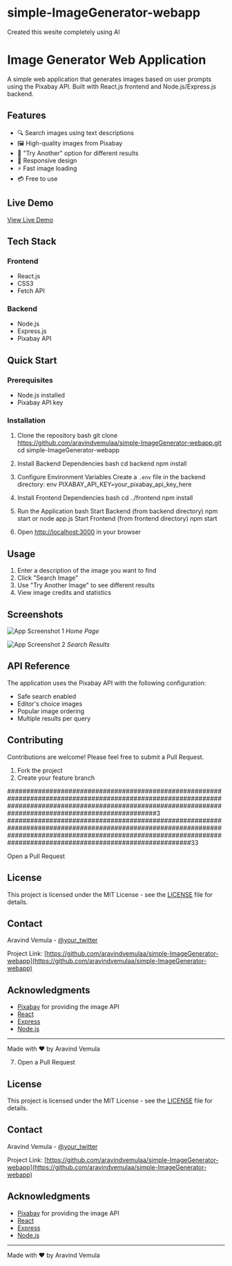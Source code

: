 # simple-ImageGenerator-webapp
Created this wesite completely using AI 
# Image Generator Web Application

A simple web application that generates images based on user prompts using the Pixabay API. Built with React.js frontend and Node.js/Express.js backend.

## Features

- 🔍 Search images using text descriptions
- 🖼️ High-quality images from Pixabay
- 🔄 "Try Another" option for different results
- 📱 Responsive design
- ⚡ Fast image loading
- 💳 Free to use

## Live Demo

[View Live Demo](https://your-demo-link.com)

## Tech Stack

### Frontend
- React.js
- CSS3
- Fetch API

### Backend
- Node.js
- Express.js
- Pixabay API

## Quick Start

### Prerequisites
- Node.js installed
- Pixabay API key

### Installation

1. Clone the repository
bash
git clone https://github.com/aravindvemulaa/simple-ImageGenerator-webapp.git
cd simple-ImageGenerator-webapp




2. Install Backend Dependencies
bash
cd backend
npm install


3. Configure Environment Variables
Create a `.env` file in the backend directory:
env
PIXABAY_API_KEY=your_pixabay_api_key_here


4. Install Frontend Dependencies
bash
cd ../frontend
npm install

5. Run the Application
bash
Start Backend (from backend directory)
npm start
or
node app.js
Start Frontend (from frontend directory)
npm start




6. Open [http://localhost:3000](http://localhost:3000) in your browser

## Usage

1. Enter a description of the image you want to find
2. Click "Search Image"
3. Use "Try Another Image" to see different results
4. View image credits and statistics

## Screenshots

![App Screenshot 1](path_to_screenshot1.png)
*Home Page*

![App Screenshot 2](path_to_screenshot2.png)
*Search Results*

## API Reference

The application uses the Pixabay API with the following configuration:
- Safe search enabled
- Editor's choice images
- Popular image ordering
- Multiple results per query

## Contributing

Contributions are welcome! Please feel free to submit a Pull Request.

1. Fork the project
2. Create your feature branch

###############################################################################################################################################################################################################3
########################################################################################################################################################################################################################33

Open a Pull Request

## License

This project is licensed under the MIT License - see the [LICENSE](LICENSE) file for details.

## Contact

Aravind Vemula - [@your_twitter](https://twitter.com/your_twitter)

Project Link: [https://github.com/aravindvemulaa/simple-ImageGenerator-webapp](https://github.com/aravindvemulaa/simple-ImageGenerator-webapp)

## Acknowledgments

- [Pixabay](https://pixabay.com/) for providing the image API
- [React](https://reactjs.org/)
- [Express](https://expressjs.com/)
- [Node.js](https://nodejs.org/)

---
Made with ❤️ by Aravind Vemula










































7. Open a Pull Request

## License

This project is licensed under the MIT License - see the [LICENSE](LICENSE) file for details.

## Contact

Aravind Vemula - [@your_twitter](https://twitter.com/your_twitter)

Project Link: [https://github.com/aravindvemulaa/simple-ImageGenerator-webapp](https://github.com/aravindvemulaa/simple-ImageGenerator-webapp)

## Acknowledgments

- [Pixabay](https://pixabay.com/) for providing the image API
- [React](https://reactjs.org/)
- [Express](https://expressjs.com/)
- [Node.js](https://nodejs.org/)

---
Made with ❤️ by Aravind Vemula
